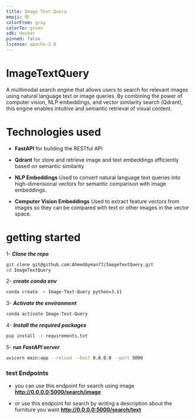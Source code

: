 ```yaml
---
title: Image Text Query
emoji: 😻
colorFrom: gray
colorTo: green
sdk: docker
pinned: false
license: apache-2.0
---
```

# ImageTextQuery
A multimodal search engine that allows users to search for relevant images using natural language text or image queries. By combining the power of computer vision, NLP embeddings, and vector similarity search (Qdrant), this engine enables intuitive and semantic retrieval of visual content.

# Technologies used
- **FastAPI** for building the RESTful API

- **Qdrant** for store and retrieve image and text embeddings efficiently based on semantic similarity

- **NLP Embeddings** Used to convert natural language text queries into high-dimensional vectors for semantic comparison with image embeddings.

- **Computer Vision Embeddings**
Used to extract feature vectors from images so they can be compared with text or other images in the vector space.

# getting started

1- ***Clone the repo***   
```bash
git clone git@github.com:AhmedAyman77/ImageTextQuery.git
cd ImageTextQuery
```

2- ***create conda env***
```bash
conda create -n Image-Text-Query python=3.11
```

3- ***Activate the environment***
```bash
conda activate Image-Text-Query
```

4- ***Install the required packages***
```bash
pip install -r requirements.txt
```

5- ***run FastAPI server***
```bash
uvicorn main:app --reload --host 0.0.0.0 --port 5000
```

### test Endpoints
- you can use this endpoint for search using image  
**http://0.0.0.0:5000/search/image**

- or use this endpoint for search by writing a description about the furniture you want **http://0.0.0.0:5000/search/text**
